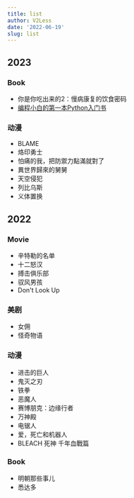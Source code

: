 ```yaml
---
title: list
author: V2Less
date: '2022-06-19'
slug: list
---
```

## 2023
### Book

- 你是你吃出来的2：慢病康复的饮食密码
- [编程小白的第一本Python入门书](https://github.com/yangzhenhe111/daolun/blob/master/%E7%BC%96%E7%A8%8B%E5%B0%8F%E7%99%BD%E7%9A%84%E7%AC%AC%E4%B8%80%E6%9C%AC%20Python%20%E5%85%A5%E9%97%A8%E4%B9%A6.pdf)

### 动漫

- BLAME
- 烙印勇士
- 怕痛的我，把防禦力點滿就對了
- 異世界歸來的舅舅
- 天空侵犯
- 列比乌斯
- 义体置换

## 2022

### Movie

- 辛特勒的名单
- 十二怒汉
- 搏击俱乐部
- 驭风男孩
- Don't Look Up

### 美剧

- 女佣
- 怪奇物语

### 动漫

- 进击的巨人
- 鬼灭之刃
- 铁拳
- 恶魔人
- 赛博朋克：边缘行者
- 万神殿
- 电锯人
- 爱，死亡和机器人
- BLEACH 死神 千年血戰篇

### Book

- 明朝那些事儿
- 悉达多

